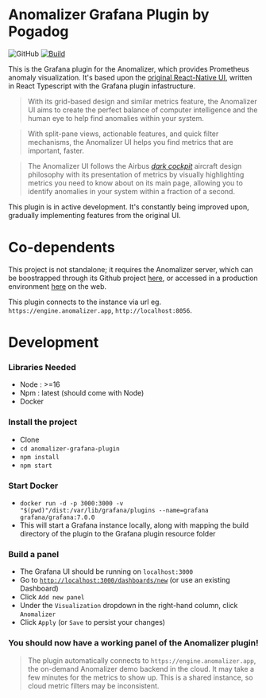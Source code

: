 # Anomalizer Grafana Plugin by Pogadog

![GitHub](https://img.shields.io/github/license/pogadog/anomalizer-grafana-plugin) [![Build](https://github.com/pogadog/anomalizer-grafana-plugin/workflows/CI/badge.svg)](https://github.com/pogadog/anomalizer-grafana-plugin/actions?query=workflow%3A%22CI%22)


This is the Grafana plugin for the Anomalizer, which provides Prometheus anomaly visualization. It's based upon the [original React-Native UI](https://github.com/pogadog/anomalizer-ui), written in React Typescript with the Grafana plugin infastructure.

> With its grid-based design and similar metrics feature, the Anomalizer UI aims to create the perfect balance of computer intelligence and the human eye to help find anomalies within your system.

> With split-pane views, actionable features, and quick filter mechanisms, the Anomalizer UI helps you find metrics that are important, faster.

> The Anomalizer UI follows the Airbus [*dark cockpit*](https://www.icao.int/ESAF/Documents/meetings/2017/AFI%20FOSAS%202017/Day%201%20Docs/Day_1_2_Airbuspihlo.pdf) aircraft design philosophy with its presentation of metrics by visually highlighting metrics you need to know about on its main page, allowing you to identify anomalies in your system within a fraction of a second.

This plugin is in active development. It's constantly being improved upon, gradually implementing features from the original UI.

# Co-dependents

This project is not standalone; it requires the Anomalizer server, which can be boostrapped through its Github project [here](https://github.com/pogadog/anomalizer), or accessed in a production environment [here](https://anomalizer.app) on the web.

This plugin connects to the instance via url eg. `https://engine.anomalizer.app`, `http://localhost:8056`.

# Development

### Libraries Needed
- Node : >=16
- Npm : latest (should come with Node)
- Docker

### Install the project
- Clone
- `cd anomalizer-grafana-plugin`
- `npm install`
- `npm start`

### Start Docker
- `docker run -d -p 3000:3000 -v "$(pwd)"/dist:/var/lib/grafana/plugins --name=grafana grafana/grafana:7.0.0`
- This will start a Grafana instance locally, along with mapping the build directory of the plugin to the Grafana plugin resource folder

### Build a panel
- The Grafana UI should be running on `localhost:3000`
- Go to [`http://localhost:3000/dashboards/new`](`http://localhost:3000/dashboards/new`) (or use an existing Dashboard)
- Click `Add new panel`
- Under the `Visualization` dropdown in the right-hand column, click `Anomalizer`
- Click `Apply` (or `Save` to persist your changes)

### You should now have a working panel of the Anomalizer plugin!
> The plugin automatically connects to `https://engine.anomalizer.app`, the on-demand Anomalizer demo backend in the cloud. It may take a few minutes for the metrics to show up. This is a shared instance, so cloud metric filters may be inconsistent.
